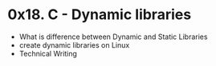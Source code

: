 # 0x18. C - Dynamic libraries

- What is difference between Dynamic and Static Libraries
- create dynamic libraries on Linux
- Technical Writing
